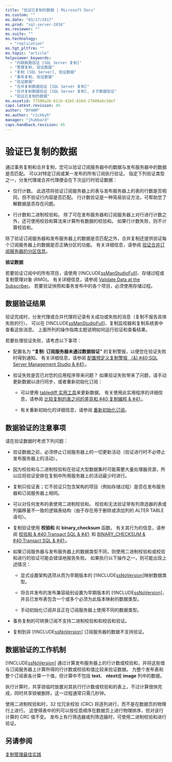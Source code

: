 ```yaml
---
title: "验证已复制的数据 | Microsoft Docs"
ms.custom: ""
ms.date: "03/17/2017"
ms.prod: "sql-server-2016"
ms.reviewer: ""
ms.suite: ""
ms.technology: 
  - "replication"
ms.tgt_pltfrm: ""
ms.topic: "article"
helpviewer_keywords: 
  - "内联数据验证 [SQL Server 复制]"
  - "管理复制, 验证数据"
  - "复制 [SQL Server], 验证数据"
  - "事务复制, 验证数据"
  - "验证数据"
  - "合并复制数据验证 [SQL Server 复制]"
  - "合并复制数据验证 [SQL Server 复制], 关于数据验证"
  - "验证已复制的数据"
ms.assetid: f7500a2b-61cb-41b5-816d-27609a6c58e7
caps.latest.revision: 45
author: "BYHAM"
ms.author: "rickbyh"
manager: "jhubbard"
caps.handback.revision: 45
---
```

# 验证已复制的数据
  通过事务复制和合并复制，您可以验证订阅服务器中的数据与发布服务器中的数据是否匹配。 可以对特定订阅或某一发布的所有订阅执行验证。 指定下列验证类型之一，分发代理或合并代理便会在下次运行时验证数据：  
  
-   仅行计数。 此选项将验证订阅服务器上的表与发布服务器上的表的行数是否相同，但不验证行内容是否匹配。 行计数验证是一种简易验证方法，可帮助您了解数据是否存在问题。  
  
-   行计数和二进制校验和。 除了可在发布服务器和订阅服务器上对行进行计数之外，还可使用校验和算法来计算所有数据的校验和。 如果行计数失败，则不计算校验和。  
  
 除了验证订阅服务器和发布服务器上的数据是否匹配之外，合并复制还提供验证每个订阅服务器上的数据是否正确分区的功能。 有关详细信息，请参阅 [验证合并订阅服务器的分区信息](../../relational-databases/replication/validate-partition-information-for-a-merge-subscriber.md)。  
  
 **验证数据**  
  
 若要验证订阅中的所有项目，请使用 [!INCLUDE[ssManStudioFull](../../includes/ssmanstudiofull-md.md)]、存储过程或复制管理对象 (RMO)。 有关详细信息，请参阅 [Validate Data at the Subscriber](../../relational-databases/replication/validate-data-at-the-subscriber.md)。 若要验证快照和事务发布中的各个项目，必须使用存储过程。  
  
## 数据验证结果  
 验证完成时，分发代理或合并代理将记录有关成功或失败的消息（复制不报告具体失败的行）。 可以在 [!INCLUDE[ssManStudioFull](../../includes/ssmanstudiofull-md.md)]、复制监视器和复制系统表中查看这些消息。 上面所列的操作指南主题说明如何运行验证和查看结果。  
  
 若要处理验证失败，请考虑以下事项：  
  
-   配置名为 **“复制: 订阅服务器未通过数据验证”** 的复制警报，以便您在验证失败时得到通知。 有关详细信息，请参阅 [配置预定义复制警报 （&) #40;SQL Server Management Studio & #41;](../../relational-databases/replication/administration/configure-predefined-replication-alerts-sql-server-management-studio.md)。  
  
-   验证失败是否已对您的应用程序带来问题？ 如果验证失败带来了问题，请手动更新数据以进行同步，或者重新初始化订阅：  
  
    -   可以使用 [tablediff 实用工具](../../tools/tablediff-utility.md)来更新数据。 有关使用此实用程序的详细信息，请参阅 [比较复制的表之间的差异和 #40;复制编程 & #41;](../../relational-databases/replication/administration/compare-replicated-tables-for-differences-replication-programming.md)。  
  
    -   有关重新初始化的详细信息，请参阅 [重新初始化订阅](../../relational-databases/replication/reinitialize-subscriptions.md)。  
  
## 数据验证的注意事项  
 请在验证数据时考虑下列问题：  
  
-   验证数据之前，必须停止订阅服务器上的一切更新活动（验证进行时不必停止发布服务器上的活动）。  
  
-   因为校验和与二进制校验和在验证大型数据集时可能需要大量处理器资源，所以应将验证安排在复制中所用服务器上的活动最少时进行。  
  
-   复制只验证表；它不验证只包含架构的项目（例如存储过程）是否在发布服务器和订阅服务器上相同。  
  
-   可以对任何发布的表使用二进制校验和。 校验和无法验证带有列筛选器的表或列偏移量不一致的逻辑表结构（由于存在用于删除或添加列的 ALTER TABLE 语句）。  
  
-   复制验证使用 **校验和** 和 **binary_checksum** 函数。 有关其行为的信息，请参阅  [校验和 & #40;Transact SQL & #41;](../../t-sql/functions/checksum-transact-sql.md) 和 [BINARY_CHECKSUM & #40;Transact SQL & #41;](../../t-sql/functions/binary-checksum-transact-sql.md)。  
  
-   如果订阅服务器与发布服务器上的数据类型不同，则使用二进制校验和或校验和进行的验证可能会错误地报告失败。 如果执行以下操作之一，则可能出现上述情况：  
  
    -   显式设置架构选项从而为早期版本的 [!INCLUDE[ssNoVersion](../../includes/ssnoversion-md.md)]映射数据类型。  
  
    -   将合并发布的发布兼容级别设置为早期版本的 [!INCLUDE[ssNoVersion](../../includes/ssnoversion-md.md)]，并且已发布表包含一个或多个必须为此版本映射的数据类型。  
  
    -   手动初始化订阅并且正在订阅服务器上使用不同的数据类型。  
  
-   事务复制的可转换订阅不支持二进制校验和和校验和验证。  
  
-   复制到非 [!INCLUDE[ssNoVersion](../../includes/ssnoversion-md.md)] 订阅服务器的数据不支持验证。  
  
## 数据验证的工作机制  
 [!INCLUDE[ssNoVersion](../../includes/ssnoversion-md.md)] 通过计算发布服务器上的行计数或校验和，并将这些值与订阅服务器上计算所得的行计数或校验和值比较来验证数据。 为整个发布表和整个订阅表各计算一个值，但计算中不包括 **text**、 **ntext**或 **image** 列中的数据。  
  
 执行计算时，共享锁临时放置对其执行行计数或校验和的表上，不过计算很快完成，同时共享锁被删除，这一过程通常只需几秒钟。  
  
 使用二进制校验和时，32 位冗余校验 (CRC) 将逐列进行，而不是在数据页的物理行上进行。 这使得表中的列可以按任意顺序在数据页上进行物理排序，但对该行计算的 CRC 值不变。 发布上有行筛选器或列筛选器时，可使用二进制校验和进行验证。  
  
## 另请参阅  
 [复制管理最佳实践](../../relational-databases/replication/administration/best-practices-for-replication-administration.md)  
  
  
